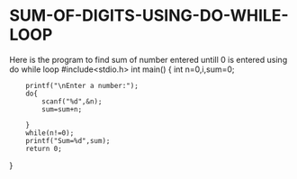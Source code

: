 # SUM-OF-DIGITS-USING-DO-WHILE-LOOP
Here is the program to find sum of number entered untill 0 is entered using do while loop
#include<stdio.h>
int main()
{
	int n=0,i,sum=0;
		
		printf("\nEnter a number:");
		do{
			scanf("%d",&n);
			sum=sum+n;
			
		}
		while(n!=0);
		printf("Sum=%d",sum);
		return 0;
}
